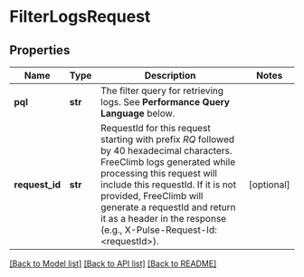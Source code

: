 # FilterLogsRequest

## Properties

Name | Type | Description | Notes
------------ | ------------- | ------------- | -------------
**pql** | **str** | The filter query for retrieving logs. See **Performance Query Language** below. | 
**request_id** | **str** | RequestId for this request starting with prefix *RQ* followed by 40 hexadecimal characters. FreeClimb logs generated while processing this request will include this requestId. If it is not provided, FreeClimb will generate a requestId and return it as a header in the response (e.g., X-Pulse-Request-Id: &lt;requestId&gt;). | [optional] 

[[Back to Model list]](../README.md#documentation-for-models) [[Back to API list]](../README.md#documentation-for-api-endpoints) [[Back to README]](../README.md)


